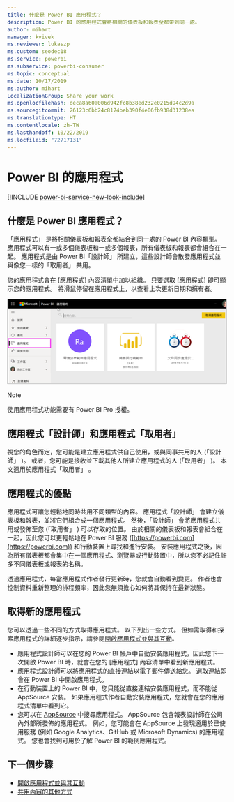 ```yaml
---
title: 什麼是 Power BI 應用程式？
description: Power BI 的應用程式會將相關的儀表板和報表全都帶到同一處。
author: mihart
manager: kvivek
ms.reviewer: lukaszp
ms.custom: seodec18
ms.service: powerbi
ms.subservice: powerbi-consumer
ms.topic: conceptual
ms.date: 10/17/2019
ms.author: mihart
LocalizationGroup: Share your work
ms.openlocfilehash: deca8a60a006d942fc8b38ed232e0215d94c2d9a
ms.sourcegitcommit: 26123c6bb24c8174beb390f4e06fb938d31238ea
ms.translationtype: HT
ms.contentlocale: zh-TW
ms.lasthandoff: 10/22/2019
ms.locfileid: "72717131"
---
```

# <a name="apps-in-power-bi"></a>Power BI 的應用程式

[!INCLUDE [power-bi-service-new-look-include](../includes/power-bi-service-new-look-include.md)]

## <a name="what-is-a-power-bi-app"></a>什麼是 Power BI 應用程式？
「應用程式」  是將相關儀表板和報表全都結合到同一處的 Power BI 內容類型。 應用程式可以有一或多個儀表板和一或多個報表，所有儀表板和報表都會組合在一起。 應用程式是由 Power BI「設計師」  所建立，這些設計師會散發應用程式並與像您一樣的「取用者」  共用。 

您的應用程式會在 [應用程式]  內容清單中加以組織。 只要選取 [應用程式]  即可顯示您的應用程式。 將滑鼠停留在應用程式上，以查看上次更新日期和擁有者。 

![Power BI 的應用程式](./media/end-user-apps/power-bi-apps.png)

> [!NOTE]
> 使用應用程式功能需要有 Power BI Pro 授權。 <!-- add link to how to figure out your license -->

## <a name="app-designers-and-app-consumers"></a>應用程式「設計師」和應用程式「取用者」
視您的角色而定，您可能是建立應用程式供自己使用，或與同事共用的人 (「設計師」  )。 或者，您可能是接收並下載其他人所建立應用程式的人 (「取用者」  )。 本文適用於應用程式「取用者」  。

## <a name="advantages-of-apps"></a>應用程式的優點
應用程式可讓您輕鬆地同時共用不同類型的內容。 應用程式「設計師」  會建立儀表板和報表，並將它們組合成一個應用程式。 然後，「設計師」  會將應用程式共用或發佈至您 (「取用者」  ) 可以存取的位置。 由於相關的儀表板和報表會組合在一起，因此您可以更輕鬆地在 Power BI 服務 ([https://powerbi.com](https://powerbi.com)) 和行動裝置上尋找和進行安裝。 安裝應用程式之後，因為所有儀表板都會集中在一個應用程式、瀏覽器或行動裝置中，所以您不必記住許多不同儀表板或報表的名稱。

透過應用程式，每當應用程式作者發行更新時，您就會自動看到變更。 作者也會控制資料重新整理的排程頻率，因此您無須擔心如何將其保持在最新狀態。 

<!-- add conceptual art -->
## <a name="get-a-new-app"></a>取得新的應用程式
您可以透過一些不同的方式取得應用程式。 以下列出一些方式。  但如需取得和探索應用程式的詳細逐步指示，請參閱[開啟應用程式並與其互動](end-user-app-view.md)。

- 應用程式設計師可以在您的 Power BI 帳戶中自動安裝應用程式，因此您下一次開啟 Power BI 時，就會在您的 [應用程式]  內容清單中看到新應用程式。 
- 應用程式設計師可以將應用程式的直接連結以電子郵件傳送給您。 選取連結即會在 Power BI 中開啟應用程式。
- 在行動裝置上的 Power BI 中，您只能從直接連結安裝應用程式，而不能從 AppSource 安裝。 如果應用程式作者自動安裝應用程式，您就會在您的應用程式清單中看到它。
- 您可以在 [AppSource](https://appsource.microsoft.com) 中搜尋應用程式。 AppSource 包含報表設計師在公司內外部所發佈的應用程式。 例如，您可能會在 AppSource 上發現適用於已使用服務 (例如 Google Analytics、GitHub 或 Microsoft Dynamics) 的應用程式。 您也會找到可用於了解 Power BI 的範例應用程式。  


## <a name="next-step"></a>下一個步驟
* [開啟應用程式並與其互動](end-user-app-view.md)
* [共用內容的其他方式](end-user-shared-with-me.md)

